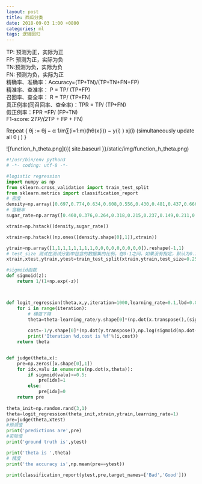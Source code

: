 ```yaml
---
layout: post
title: 西瓜分类
date: 2018-09-03 1:00 +0800
categories: ml
tags: 逻辑回归
---
```

TP: 预测为正，实际为正  
FP: 预测为正，实际为负  
TN:预测为负，实际为负  
FN: 预测为负，实际为正  
精确率、准确率：Accuracy=(TP+TN)/(TP+TN+FN+FP)  
精准率、查准率： P = TP/ (TP+FP)  
召回率、查全率： R = TP/ (TP+FN)  
真正例率(同召回率、查全率)：TPR = TP/ (TP+FN)  
假正例率：FPR =FP/ (FP+TN)  
F1-score: 2*TP/(2*TP + FP + FN)  


Repeat { θj := θj − α 1/m∑(i=1:m)(hθ(x(i)) − y(i) ) xj(i)
    (simultaneously update all θ j )
}

![function_h_theta.png]({{ site.baseurl }}/static/img/function_h_theta.png)


```python
#!/usr/bin/env python3
# -*- coding: utf-8 -*-

#logistic regression
import numpy as np
from sklearn.cross_validation import train_test_split
from sklearn.metrics import classification_report
# 密度
density=np.array([0.697,0.774,0.634,0.608,0.556,0.430,0.481,0.437,0.666,0.243,0.245,0.343,0.639,0.657,0.360,0.593,0.719]).reshape(-1,1)
# 含糖率
sugar_rate=np.array([0.460,0.376,0.264,0.318,0.215,0.237,0.149,0.211,0.091,0.267,0.057,0.099,0.161,0.198,0.370,0.042,0.103]).reshape(-1,1)

xtrain=np.hstack((density,sugar_rate))

xtrain=np.hstack((np.ones([density.shape[0],1]),xtrain))

ytrain=np.array([1,1,1,1,1,1,1,1,0,0,0,0,0,0,0,0,0]).reshape(-1,1)
# test_size 测试在测试分割中包含的数据集的比例，在0-1之间，如果没有指定，默认为0.25,random_state为随机数种子
xtrain,xtest,ytrain,ytest=train_test_split(xtrain,ytrain,test_size=0.25,random_state=33)

#sigmoid函数
def sigmoid(z):
    return 1/(1+np.exp(-z))



def logit_regression(theta,x,y,iteration=1000,learning_rate=0.1,lbd=0.01):
    for i in range(iteration):
        # 梯度下降
        theta=theta-learning_rate/y.shape[0]*(np.dot(x.transpose(),(sigmoid(np.dot(x,theta))-y))+lbd*theta)
        
        cost=-1/y.shape[0]*(np.dot(y.transpose(),np.log(sigmoid(np.dot(x,theta))))+np.dot((1-y).transpose(),np.log(1-sigmoid(np.dot(x,theta)))))+lbd/(2*y.shape[0])*np.dot(theta.transpose(),theta)
        print('Iteration %d,cost is %f'%(i,cost))
    return theta


def judge(theta,x):
    pre=np.zeros([x.shape[0],1])
    for idx,valu in enumerate(np.dot(x,theta)):
        if sigmoid(valu)>=0.5:
            pre[idx]=1
        else:
            pre[idx]=0
    return pre
                
theta_init=np.random.rand(3,1)
theta=logit_regression(theta_init,xtrain,ytrain,learning_rate=1)
pre=judge(theta,xtest)
#预测值
print('predictions are',pre)
#实际值
print('ground truth is',ytest)

print('theta is ',theta)
# 精度
print('the accuracy is',np.mean(pre==ytest))

print(classification_report(ytest,pre,target_names=['Bad','Good']))

```
